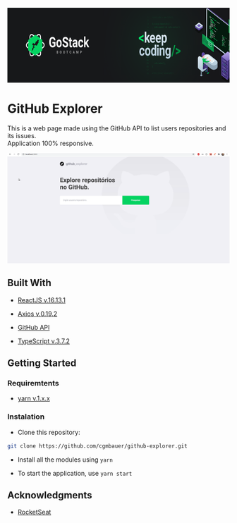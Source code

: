 <p align="center">
  <img src='https://github.com/cgmbauer/assets/blob/master/logo/rocketseat.png' alt='GoStack logo' width="100%" height="170px" />   
</p> 

# GitHub Explorer

This is a web page made using the GitHub API to list users repositories and its issues.  
Application 100% responsive.  


![Github explorer demonstration gif](https://github.com/cgmbauer/assets/blob/master/gifs/github-explorer.gif)   



## Built With

- [ReactJS v.16.13.1](https://reactjs.org/)

- [Axios v.0.19.2](https://github.com/axios/axios)

- [GitHub API](https://developer.github.com/v3/)

- [TypeScript v.3.7.2](https://www.typescriptlang.org/)

## Getting Started

### Requiremtents

- [yarn v.1.x.x](https://classic.yarnpkg.com/en/docs/install)

### Instalation

- Clone this repository:
```sh
git clone https://github.com/cgmbauer/github-explorer.git
```

- Install all the modules using ```yarn```

- To start the application, use ```yarn start```

## Acknowledgments

- [RocketSeat](https://rocketseat.com.br/)

